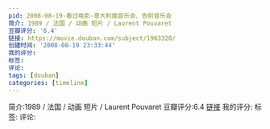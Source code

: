 ```yaml
---
pid: 2008-08-19-看过电影-意大利面音乐会、告别音乐会
简介: 1989 / 法国 / 动画 短片 / Laurent Pouvaret
豆瓣评分: '6.4'
链接: https://movie.douban.com/subject/1963320/
创建时间: '2008-08-19 23:33:44'
我的评分:
标签:
评论:
tags: [douban]
categories: [timeline]
---
```

简介:1989 / 法国 / 动画 短片 / Laurent Pouvaret
豆瓣评分:6.4
[链接](https://movie.douban.com/subject/1963320/)
我的评分:
标签:
评论:
